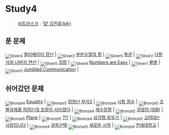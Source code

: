 <!-- tier 리스트 S -->
[Unrated]: https://user-images.githubusercontent.com/33937365/126247607-85783912-c11a-4d50-ac36-8cc7dcb75cd2.png
[Bronze5]: https://user-images.githubusercontent.com/33937365/126247611-e362d727-17a4-4737-a232-5827e185ab7c.png
[Bronze4]: https://user-images.githubusercontent.com/33937365/126247612-89cbc675-e1d4-43a2-950b-1cb014dca697.png
[Bronze3]: https://user-images.githubusercontent.com/33937365/126247613-b8408610-7bc4-40f8-804f-a30a45ddbb68.png
[Bronze2]: https://user-images.githubusercontent.com/33937365/126247614-d85dc6ff-a520-4c00-82bd-eb593b156bd8.png
[Bronze1]: https://user-images.githubusercontent.com/33937365/126247616-04b2ab30-9891-4b7b-8cb4-38e99b97e834.png
[Silver5]: https://user-images.githubusercontent.com/33937365/126247618-38c5c905-672b-4d75-808e-8a7d45ea577d.png
[Silver4]: https://user-images.githubusercontent.com/33937365/126247620-ba2d1b96-b0aa-4b88-80c5-71569c69bbc3.png
[Silver3]: https://user-images.githubusercontent.com/33937365/126247621-1b55b7f4-3a79-4348-8a63-f00c1813853e.png
[Silver2]: https://user-images.githubusercontent.com/33937365/126247622-a83b30a9-6618-4593-b775-6f6730afd3f6.png
[Silver1]: https://user-images.githubusercontent.com/33937365/126247625-8d82f8ab-6f95-4ef8-a243-be31f548596e.png
[Gold5]: https://user-images.githubusercontent.com/33937365/126247627-2979d4d5-915a-4c4e-adb7-c171f9bafe28.png
[Gold4]: https://user-images.githubusercontent.com/33937365/126247629-b24e1e24-4579-450f-bc3c-f166361091dd.png
[Gold3]: https://user-images.githubusercontent.com/33937365/126247630-80fb15af-debc-451d-a937-6c9c6bfa693b.png
[Gold2]: https://user-images.githubusercontent.com/33937365/126247633-7112f6a6-57da-4d1d-953f-5414ba8ffc3d.png
[Gold1]: https://user-images.githubusercontent.com/33937365/126247635-42bd3af9-e129-4379-b44a-22d75de3def6.png
[Platinum5]: https://user-images.githubusercontent.com/33937365/126247636-763e3bc4-43a9-4724-8ce1-c2288aecb636.png
[Platinum4]: https://user-images.githubusercontent.com/33937365/126247637-af30d243-2771-4966-b0bb-0901b9fd4989.png
[Platinum3]: https://user-images.githubusercontent.com/33937365/126247640-cfd654db-86d8-42a9-8d1b-0f3494758330.png
[Platinum2]: https://user-images.githubusercontent.com/33937365/126247641-3e60e9a6-5116-4005-a87d-bfb59969c87a.png
[Platinum1]: https://user-images.githubusercontent.com/33937365/126247643-23bba5ac-52c4-442a-a88a-2eb8998f6446.png
[Diamond5]: https://user-images.githubusercontent.com/33937365/126247645-870445bf-25d9-45ce-9c07-a25949ffad21.png
[Diamond4]: https://user-images.githubusercontent.com/33937365/126247646-b2d7e328-c205-448d-a5bf-c6294c07edaa.png
[Diamond3]: https://user-images.githubusercontent.com/33937365/126247647-db568f94-882f-410c-bd1b-63d49c87623c.png
[Diamond2]: https://user-images.githubusercontent.com/33937365/126247648-52f92f07-0fb9-4b1d-a344-6e9b81d81044.png
[Diamond1]: https://user-images.githubusercontent.com/33937365/126247649-4d068f63-f5e1-40df-910e-dceeb2b7de99.png
[Ruby5]: https://user-images.githubusercontent.com/33937365/126247652-94013ea7-9a96-4068-b922-01535c85801d.png
[Ruby4]: https://user-images.githubusercontent.com/33937365/126247655-a10f7077-6341-416e-938c-b500b7022aca.png
[Ruby3]: https://user-images.githubusercontent.com/33937365/126247656-d0e16a36-5080-4585-a465-4e4f5302beef.png
[Ruby2]: https://user-images.githubusercontent.com/33937365/126247659-1d249660-02a2-4a95-966f-074f99df70fe.png
[Ruby1]: https://user-images.githubusercontent.com/33937365/126247660-8e0d236d-eaef-42b3-8983-28f9e6c94ff9.png
<!-- tier 리스트 E -->

# Study4
> [비트마스크](https://github.com/deepredk/BCU_Algorithm_Study/tree/main/Study3%20-%20Recursion/Week17/reference/kjh.pdf) - [🐮 김진홍(kjh)](https://github.com/deepredk)

## 푼 문제
<sub>![Silver4]</sub> [엘리베이터 장난](https://www.acmicpc.net/problem/14936) |
<sub>![Silver2]</sub> [부분수열의 합](https://www.acmicpc.net/problem/1182) |
<sub>![Silver5]</sub> [복권](https://www.acmicpc.net/problem/1359) |
<sub>![Silver2]</sub> [다항식의 나머지 연산](https://www.acmicpc.net/problem/7345) |
<sub>![Silver5]</sub> [집합](https://www.acmicpc.net/problem/11723) |
<sub>![Silver4]</sub> [Numbers are Easy](https://www.acmicpc.net/problem/11322) |
<sub>![Silver1]</sub> [물병](https://www.acmicpc.net/problem/1052) |
<sub>![Silver5]</sub> [Jumbled Communication](https://www.acmicpc.net/problem/11675) |

## 쉬어갔던 문제
<sub>![Bronze4]</sub> [Equality](https://www.acmicpc.net/problem/13985) |
<sub>![Bronze5]</sub> [엄청난 부자2](https://www.acmicpc.net/problem/1271) |
<sub>![Bronze4]</sub> [시험 점수](https://www.acmicpc.net/problem/5596) |
<sub>![Bronze5]</sub> [조별과제를 하려는데 조장이 사라졌다](https://www.acmicpc.net/problem/15727) |
<sub>![Bronze4]</sub> [세수정렬](https://www.acmicpc.net/problem/2752) |
<sub>![Bronze2]</sub> [귀찮아 (SIB)](https://www.acmicpc.net/problem/14929) |
<sub>![Bronze5]</sub> [Plane](https://www.acmicpc.net/problem/8370) |
<sub>![Bronze5]</sub> [??!](https://www.acmicpc.net/problem/10926) |
<sub>![Bronze4]</sub> [삼각형 외우기](https://www.acmicpc.net/problem/10101) |
<sub>![Bronze5]</sub> [고려대는 사랑입니다](https://www.acmicpc.net/problem/11942) |
<sub>![Bronze4]</sub> [과목선택](https://www.acmicpc.net/problem/11948) 
<sub>![Bronze5]</sub> [새로운 시작](https://www.acmicpc.net/problem/15962) |
<sub>![Bronze4]</sub> [연세대학교](https://www.acmicpc.net/problem/15680) |